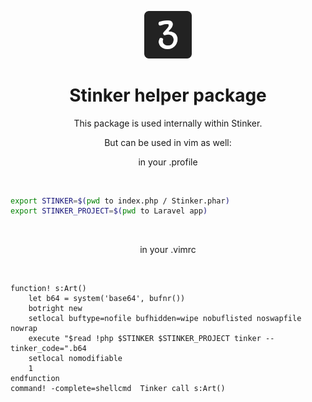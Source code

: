 <p align="center" width="100%">
    <img width="15%" src="https://github.com/PatentLobster/stinker/raw/master/public/icon.png"> 
</p>

<h1 align="center"> Stinker helper package </h1>

<p align="center">This package is used internally within Stinker. </p>

<p align="center"> But can be used in vim as well: </p>



<p align="center">in your .profile</p>
<br/>


```bash
export STINKER=$(pwd to index.php / Stinker.phar)
export STINKER_PROJECT=$(pwd to Laravel app)
```


<br/>


<p align="center"> in your .vimrc </p>
<br/>


```vim
function! s:Art()
	let b64 = system('base64', bufnr())
	botright new
	setlocal buftype=nofile bufhidden=wipe nobuflisted noswapfile nowrap	
	execute "$read !php $STINKER $STINKER_PROJECT tinker --tinker_code=".b64
	setlocal nomodifiable
	1
endfunction
command! -complete=shellcmd  Tinker call s:Art()
```
